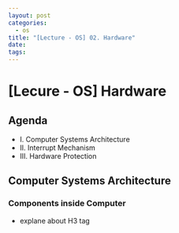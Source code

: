 ```yaml
---
layout: post
categories:
  - os
title: "[Lecture - OS] 02. Hardware"
date: 
tags:
---
```

# \[Lecure - OS] Hardware

## Agenda

- I. Computer Systems Architecture
- II. Interrupt Mechanism
- III. Hardware Protection

## Computer Systems Architecture

### Components inside Computer
- explane about H3 tag